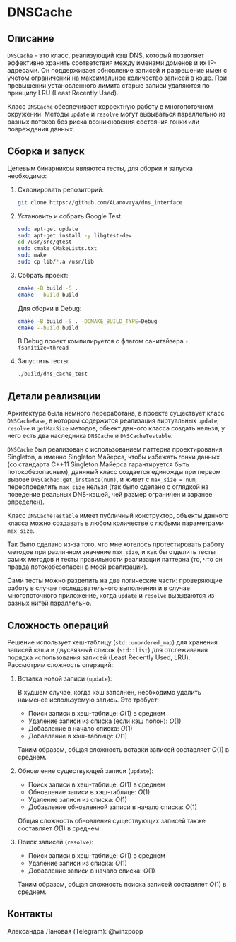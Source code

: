 # DNSCache
## Описание
```DNSCache``` - это класс, реализующий кэш DNS, который позволяет эффективно хранить соответствия между именами доменов и их IP-адресами. Он поддерживает обновление записей и разрешение имен с учетом ограничений на максимальное количество записей в кэше. При превышении установленного лимита старые записи удаляются по принципу LRU (Least Recently Used).

Класс ```DNSCache``` обеспечивает корректную работу в многопоточном окружении. Методы ```update``` и ```resolve``` могут вызываться параллельно из разных потоков без риска возникновения состояния гонки или повреждения данных.

## Сборка и запуск
Целевым бинарником являются тесты, для сборки и запуска необходимо:

1. Склонировать репозиторий:
    ```bash
   git clone https://github.com/ALanovaya/dns_interface
   ```

2. Установить и собрать Google Test
   ```bash
   sudo apt-get update
   sudo apt-get install -y libgtest-dev
   cd /usr/src/gtest
   sudo cmake CMakeLists.txt
   sudo make
   sudo cp lib/*.a /usr/lib
   ```

3. Собрать проект:
   ```bash
   cmake -B build -S .
   cmake --build build
   ```
    Для сборки в Debug:
    ```bash
    cmake -B build -S . -DCMAKE_BUILD_TYPE=Debug
    cmake --build build
     ```
    В Debug проект компилируется с флагом санитайзера ```-fsanitize=thread```

4. Запустить тесты:
   ```bash
   ./build/dns_cache_test
   ```

## Детали реализации
Архитектура была немного переработана, в проекте существует класс ```DNSCacheBase```, в котором содержится реализация виртуальных ```update```, ```resolve``` и ```getMaxSize``` методов, объект данного класса создать нельзя, у него есть два наследника ```DNSCache``` и ```DNSCacheTestable```.

```DNSCache``` был реализован с использованием паттерна проектирования Singleton, а именно Singleton Майерса, чтобы избежать гонки данных (со стандарта С++11 Singleton Майерса гарантируется быть потокобезопасным), даннный класс создается единожды при первом вызове ```DNSCache::get_instance(num)```, и живет с ```max_size = num```, переопределить ```max_size``` нельзя (так было сделано с оглядкой на поведение реальных DNS-кэшей, чей размер ограничен и заранее определен). 

Класс ```DNSCacheTestable``` имеет публичный конструктор, объекты данного класса можно создавать в любом количестве с любыми параметрами ```max_size```.

Так было сделано из-за того, что мне хотелось протестировать работу методов при различном значение ```max_size```, и как бы отделить тесты самих методов и тесты правильности реализации паттерна (то, что он правда потокобезопасен в моей реализации).

Сами тесты можно разделить на две логические части: проверяющие работу в случае последовательного выполнения и в случае многопоточного приложение, когда ```update``` и ```resolve``` вызываются из разных нитей параллельно.

## Сложность операций
Решение использует хеш-таблицу (```std::unordered_map```) для хранения записей кэша и двусвязный список (```std::list```) для отслеживания порядка использования записей (Least Recently Used, LRU). Рассмотрим сложность операций:

1. Вставка новой записи (```update```):

    В худшем случае, когда кэш заполнен, необходимо удалить наименее используемую запись. Это требует:
    + Поиск записи в хеш-таблице: $O(1)$ в среднем
    + Удаление записи из списка (если кэш полон): $O(1)$
    + Добавление в начало списка: $O(1)$
    + Добавление в хэш-таблицу: $O(1)$
      
    Таким образом, общая сложность вставки записей составляет $O(1)$ в среднем.
 
2. Обновление существующей записи (```update```):

    + Поиск записи в хеш-таблице: $O(1)$ в среднем
    + Обновление записи в хэш-таблице: $O(1)$
    + Удаление записи из списка: $O(1)$
    + Добавление обновленной записи в начало списка: $O(1)$
    
    Общая сложность обновления существующих записей также составляет $O(1)$ в среднем.
    
3. Поиск записей (```resolve```):

    + Поиск записи в хеш-таблице: $O(1)$ в среднем
    + Удаление записи из списка: $O(1)$
    + Добавление записи в начало списка: $O(1)$
    
    Таким образом, общая сложность поиска записей составляет $O(1)$ в среднем.

## Контакты

Александра Лановая (Telegram): @winxpopp


